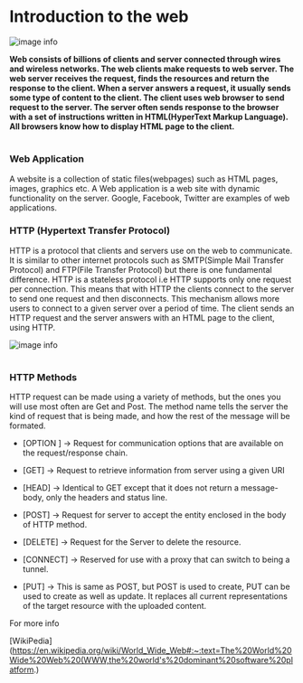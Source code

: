 # Introduction to the web

![image info](https://static.studytonight.com/servlet/images/client-server-architecture.jpg)

<b>
Web consists of billions of clients and server connected through wires and wireless networks. The web clients make requests to web server. The web server receives the request, finds the resources and return the response to the client. When a server answers a request, it usually sends some type of content to the client. The client uses web browser to send request to the server. The server often sends response to the browser with a set of instructions written in HTML(HyperText Markup Language). All browsers know how to display HTML page to the client.
</b>

#

### Web Application

A website is a collection of static files(webpages) such as HTML pages, images, graphics etc. A Web application is a web site with dynamic functionality on the server. Google, Facebook, Twitter are examples of web applications.

### HTTP (Hypertext Transfer Protocol)

HTTP is a protocol that clients and servers use on the web to communicate.
It is similar to other internet protocols such as SMTP(Simple Mail Transfer Protocol) and FTP(File Transfer Protocol) but there is one fundamental difference.
HTTP is a stateless protocol i.e HTTP supports only one request per connection. This means that with HTTP the clients connect to the server to send one request and then disconnects. This mechanism allows more users to connect to a given server over a period of time.
The client sends an HTTP request and the server answers with an HTML page to the client, using HTTP.

![image info](https://static.studytonight.com/servlet/images/http-request-response.jpg)

#

### HTTP Methods

HTTP request can be made using a variety of methods, but the ones you will use most often are Get and Post. The method name tells the server the kind of request that is being made, and how the rest of the message will be formated.

- [OPTION ] -> Request for communication options that are available on the request/response chain.

- [GET] -> Request to retrieve information from server using a given URI
- [HEAD] -> Identical to GET except that it does not return a message-body, only the headers and status line.
- [POST] -> Request for server to accept the entity enclosed in the body of HTTP method.

- [DELETE] -> Request for the Server to delete the resource.
- [CONNECT] -> Reserved for use with a proxy that can switch to being a tunnel.

- [PUT] -> This is same as POST, but POST is used to create, PUT can be used to create as well as update. It replaces all current representations of the target resource with the uploaded content.

For more info

[WikiPedia](https://en.wikipedia.org/wiki/World_Wide_Web#:~:text=The%20World%20Wide%20Web%20(WWW,the%20world's%20dominant%20software%20platform.)
